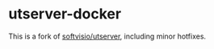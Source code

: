 # utserver-docker

This is a fork of [softvisio/utserver](https://bitbucket.org/softvisio/utserver), including minor hotfixes.

